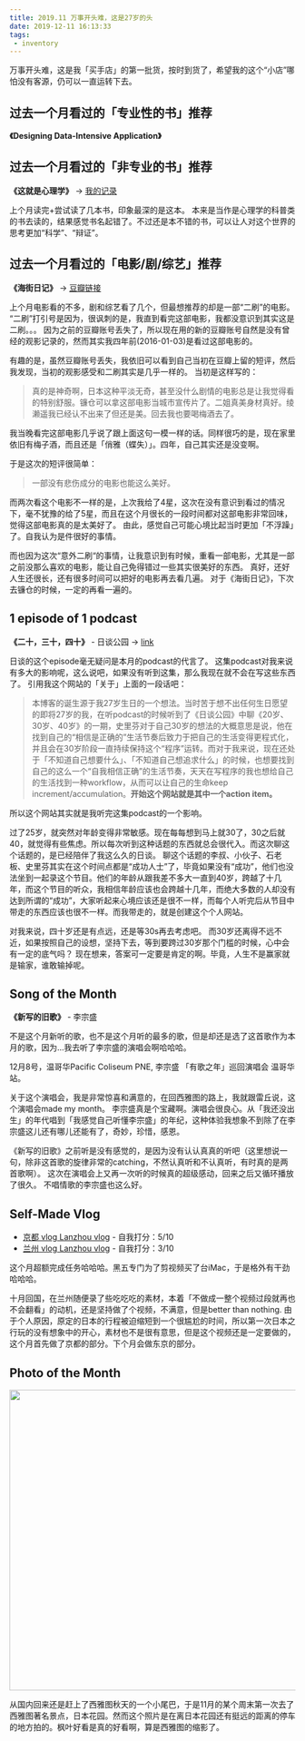 ```yaml
---
title: 2019.11 万事开头难，这是27岁的头
date: 2019-12-11 16:13:33
tags: 
 - inventory
---
```


万事开头难，这是我「买手店」的第一批货，按时到货了，希望我的这个“小店”哪怕没有客源，仍可以一直运转下去。

<!-- more -->


## 过去一个月看过的「专业性的书」推荐
**《Designing Data-Intensive Application》**


## 过去一个月看过的「非专业的书」推荐

**《这就是心理学》** -> [我的记录](/2019/12/04/读后感-这就是心理学/)


上个月读完+尝试读了几本书，印象最深的是这本。
本来是当作是心理学的科普类的书去读的，结果感觉书名起错了。不过还是本不错的书，可以让人对这个世界的思考更加“科学”、“辩证”。

## 过去一个月看过的「电影/剧/综艺」推荐
**《海街日记》** -> [豆瓣链接](https://movie.douban.com/subject/25895901/) 

上个月电影看的不多，剧和综艺看了几个，但最想推荐的却是一部“二刷”的电影。
“二刷”打引号是因为，很讽刺的是，我直到看完这部电影，我都没意识到其实这是二刷。。。
因为之前的豆瓣账号丢失了，所以现在用的新的豆瓣账号自然是没有曾经的观影记录的，然而其实我四年前(2016-01-03)是看过这部电影的。

有趣的是，虽然豆瓣账号丢失，我依旧可以看到自己当初在豆瓣上留的短评，然后我发现，当初的观影感受和二刷其实是几乎一样的。
当初是这样写的：

> 真的是神奇啊，日本这种平淡无奇，甚至没什么剧情的电影总是让我觉得看的特别舒服。镰仓可以拿这部电影当城市宣传片了。二姐真美身材真好。绫濑遥我已经认不出来了但还是美。回去我也要喝梅酒去了。

我当晚看完这部电影几乎说了跟上面这句一模一样的话。同样很巧的是，现在家里依旧有梅子酒，而且还是「俏雅（蝶失）」。四年，自己其实还是没变啊。

于是这次的短评很简单：
> 一部没有悲伤成分的电影也能这么美好。

而两次看这个电影不一样的是，上次我给了4星，这次在没有意识到看过的情况下，毫不犹豫的给了5星，而且在这个月很长的一段时间都对这部电影非常回味，觉得这部电影真的是太美好了。
由此，感觉自己可能心境比起当时更加「不浮躁」了。自我认为是件很好的事情。

而也因为这次“意外二刷“的事情，让我意识到有时候，重看一部电影，尤其是一部之前没那么喜欢的电影，能让自己免得错过一些其实很美好的东西。
真好，还好人生还很长，还有很多时间可以把好的电影再去看几遍。
对于《海街日记》，下次去镰仓的时候，一定的再看一遍的。

## 1 episode of 1 podcast
**《二十，三十，四十》** - 日谈公园 -> [link](https://podcasts.apple.com/th/podcast/vol-238-%E4%BA%8C%E5%8D%81-%E4%B8%89%E5%8D%81-%E5%9B%9B%E5%8D%81/id1166949390?i=1000455545408) 

日谈的这个episode毫无疑问是本月的podcast的代言了。
这集podcast对我来说有多大的影响呢，这么说吧，如果没有听到这集，那么我现在就不会在写这些东西了。
引用我这个网站的「关于」上面的一段话吧：
> 本博客的诞生源于我27岁生日的一个想法。当时苦于想不出任何生日愿望的即将27岁的我，在听podcast的时候听到了《日谈公园》中聊《20岁、30岁、40岁》的一期，史里芬对于自己30岁的想法的大概意思是说，他在找到自己的“相信是正确的”生活节奏后致力于把自己的生活变得更程式化，并且会在30岁阶段一直持续保持这个“程序”运转。而对于我来说，现在还处于「不知道自己想要什么」、「不知道自己想追求什么」的时候，也想要找到自己的这么一个“自我相信正确”的生活节奏，天天在写程序的我也想给自己的生活找到一种workflow，从而可以让自己的生命keep increment/accumulation。**开始这个网站就是其中一个action item。** 

所以这个网站其实就是我听完这集podcast的一个影响。

过了25岁，就突然对年龄变得非常敏感。现在每每想到马上就30了，30之后就40，就觉得有些焦虑。所以每次听到这种话题的东西就总会很代入。而这次聊这个话题的，是已经陪伴了我这么久的日谈。
聊这个话题的李叔、小伙子、石老板、史里芬其实在这个时间点都是“成功人士”了，毕竟如果没有“成功”，他们也没法坐到一起录这个节目。他们的年龄从跟我差不多大一直到40岁，跨越了十几年，而这个节目的听众，我相信年龄应该也会跨越十几年，而绝大多数的人却没有达到所谓的“成功”，大家听起来心境应该还是很不一样，而每个人听完后从节目中带走的东西应该也很不一样。而我带走的，就是创建这个个人网站。

对我来说，四十岁还是有点远，还是等30s再去考虑吧。
而30岁还离得不远不近，如果按照自己的设想，坚持下去，等到要跨过30岁那个门槛的时候，心中会有一定的底气吗？
现在想来，答案可一定要是肯定的啊。毕竟，人生不是赢家就是输家，谁敢输掉呢。

## Song of the Month
**《新写的旧歌》** - 李宗盛 

不是这个月新听的歌，也不是这个月听的最多的歌，但是却还是选了这首歌作为本月的歌，因为...我去听了李宗盛的演唱会啊哈哈哈。

12月8号，温哥华Pacific Coliseum PNE, 李宗盛 「有歌之年」巡回演唱会 温哥华站。

关于这个演唱会，我是非常惊喜和满意的，在回西雅图的路上，我就跟雷丘说，这个演唱会made my month。
李宗盛真是个宝藏啊。演唱会很良心。从「我还没出生」的年代唱到「我感觉自己听懂李宗盛」的年纪，这种体验我想象不到除了在李宗盛这儿还有哪儿还能有了，奇妙，珍惜，感恩。

《新写的旧歌》之前听是没有感觉的，是因为没有认认真真的听吧（这里想说一句，除非这首歌的旋律非常的catching，不然认真听和不认真听，有时真的是两首歌啊）。
这次在演唱会上又再一次听的时候真的超级感动，回来之后又循环播放了很久。
不唱情歌的李宗盛也这么好。


## Self-Made Vlog
* [京都 vlog Lanzhou vlog](/2019/12/02/京都vlog/) - 自我打分：5/10
* [兰州 vlog Lanzhou vlog](/2019/11/29/兰州vlog/) - 自我打分：3/10

这个月超额完成任务哈哈哈。黑五专门为了剪视频买了台iMac，于是格外有干劲哈哈哈。

十月回国，在兰州随便录了些吃吃吃的素材，本着「不做成一整个视频过段就再也不会翻看」的动机，还是坚持做了个视频，不满意，但是better than nothing.
由于个人原因，原定的日本的行程被迫缩短到一个很尴尬的时间，所以第一次日本之行玩的没有想象中的开心，素材也不是很有意思，但是这个视频还是一定要做的，这个月首先做了京都的部分。下个月会做东京的部分。

## Photo of the Month
<img src="https://personal-bucket-prod.s3-us-west-2.amazonaws.com/photos/monthly+photo/2019-11.JPG" width = "795" height = "530"/>

从国内回来还是赶上了西雅图秋天的一个小尾巴，于是11月的某个周末第一次去了西雅图著名景点，日本花园。然而这个照片是在离日本花园还有挺远的距离的停车的地方拍的。枫叶好看是真的好看啊，算是西雅图的缩影了。
